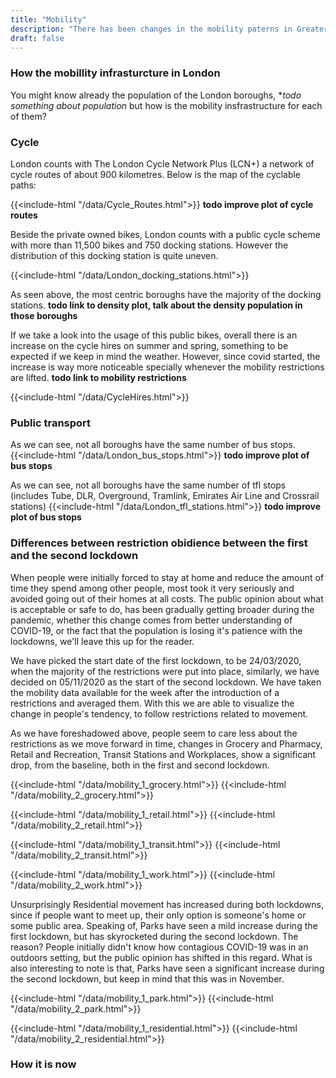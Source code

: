 ```yaml
---
title: "Mobility"
description: "There has been changes in the mobility paterns in Greater London"
draft: false
---
```

### How the mobillity infrasturcture in London

You might know already the population of the London boroughs, **todo something about population* but how is the mobility insfrastructure for each of them? 

### Cycle
London counts with The London Cycle Network Plus (LCN+) a  network of cycle routes of about 900 kilometres. Below is the map of the cyclable paths:

{{<include-html "/data/Cycle_Routes.html">}}
**todo improve plot of cycle routes**


Beside the private owned bikes, London counts with a public cycle scheme with more than 11,500 bikes and 750 docking stations. However the distribution of this docking station is quite uneven.

{{<include-html "/data/London_docking_stations.html">}}


As seen above, the most centric boroughs have the majority of the docking stations. **todo link to density plot, talk about the density population in those boroughs**


If we take a look into the usage of this public bikes, overall there is an increase on the cycle hires on summer and spring, something to be expected if we keep in mind the weather. However, since covid started, the increase is way more noticeable specially whenever the mobility restrictions are lifted. **todo link to mobility restrictions**

{{<include-html "/data/CycleHires.html">}}


### Public transport
As we can see, not all boroughs have the same number of bus stops. 
{{<include-html "/data/London_bus_stops.html">}}
**todo improve plot of bus stops**



As we can see, not all boroughs have the same number of tfl stops (includes Tube, DLR, Overground, Tramlink, Emirates Air Line and Crossrail stations)
{{<include-html "/data/London_tfl_stations.html">}}
**todo improve plot of bus stops**


### Differences between restriction obidience between the first and the second lockdown

When people were initially forced to stay at home and reduce the amount of time they spend among other people, most took it very seriously and avoided going out of their homes at all costs. The public opinion about what is acceptable or safe to do, has been gradually getting broader during the pandemic, whether this change comes from better understanding of COVID-19, or the fact that the population is losing it's patience with the lockdowns, we'll leave this up for the reader.

We have picked the start date of the first lockdown, to be 24/03/2020, when the majority of the restrictions were put into place, similarly, we have decided on 05/11/2020 as the start of the second lockdown. We have taken the mobility data available for the week after the introduction of a restrictions and averaged them. With this we are able to visualize the change in people's tendency, to follow restrictions related to movement.

As we have foreshadowed above, people seem to care less about the restrictions as we move forward in time, changes in Grocery and Pharmacy, Retail and Recreation, Transit Stations and Workplaces, show a significant drop, from the baseline, both in the first and second lockdown. 

{{<include-html "/data/mobility_1_grocery.html">}}
{{<include-html "/data/mobility_2_grocery.html">}}

{{<include-html "/data/mobility_1_retail.html">}}
{{<include-html "/data/mobility_2_retail.html">}}

{{<include-html "/data/mobility_1_transit.html">}}
{{<include-html "/data/mobility_2_transit.html">}}

{{<include-html "/data/mobility_1_work.html">}}
{{<include-html "/data/mobility_2_work.html">}}

Unsurprisingly Residential movement has increased during both lockdowns, since if people want to meet up, their only option is someone's home or some public area. Speaking of, Parks have seen a mild increase during the first lockdown, but has skyrocketed during the second lockdown. The reason? People initially didn't know how contagious COVID-19 was in an outdoors setting, but the public opinion has shifted in this regard. What is also interesting to note is that, Parks have seen a significant increase during the second lockdown, but keep in mind that this was in November.

{{<include-html "/data/mobility_1_park.html">}}
{{<include-html "/data/mobility_2_park.html">}}

{{<include-html "/data/mobility_1_residential.html">}}
{{<include-html "/data/mobility_2_residential.html">}}

### How it is now

